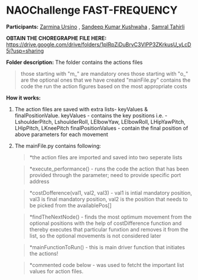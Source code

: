 # NAOChallenge FAST-FREQUENCY
**Participants:** 
[Zarmina Ursino](https://github.com/Zarmina97) , 
[Sandeep Kumar Kushwaha](https://github.com/xandie985) , 
[Samral Tahirli](https://github.com/samraltahirli)

**OBTAIN THE CHOREGRAPHE FILE HERE:** https://drive.google.com/drive/folders/1pIRpZiDuBrvC3VIPP3ZKrkusU_yLcD5j?usp=sharing 

**Folder description:**
The folder contains the actions files
  > those starting with "m_" are mandatory ones
  >  those starting with "o_" are the optional ones that we have created
"mainFile.py" contains the code the run the action figures based on the most appropriate costs

**How it works:**
1. The action files are saved with extra lists- keyValues & finalPositionValue. 
    keyValues - contains the key positions i.e. - LshoulderPitch, LshoulderRoll, LElbowYaw, LElbowRoll, LHipYawPitch, LHipPitch, LKneePitch
    finalPositionValues - contain the final position of above parameters for each movement
    
2. The mainFile.py contains following:
    >*the action files are imported and saved into two seperate lists
    
    >*execute_performance() - runs the code the action that has been provided through the parameter; need to provide specific port address
    
    >*costDofference(val1, val2, val3) - val1 is intial mandatory position, val3 is final mandatory position, val2 is the position that needs to be picked from the availablePos[]
    
    >*findTheNextNode() - finds the most optimum movement from the optional positions with the help of costDifference function and thereby executes that particular funxtion and removes it from the list, so the optional movements is not considered later
    
    >*mainFunctionToRun() - this is main driver function that initiates the actions!
    
    >*commented code below - was used to fetcht the important list values for action files.

